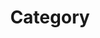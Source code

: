 ---
title: "Category"
layout: categories
permalink: /categories/
author_porfile: true
sidebar_main: true
---